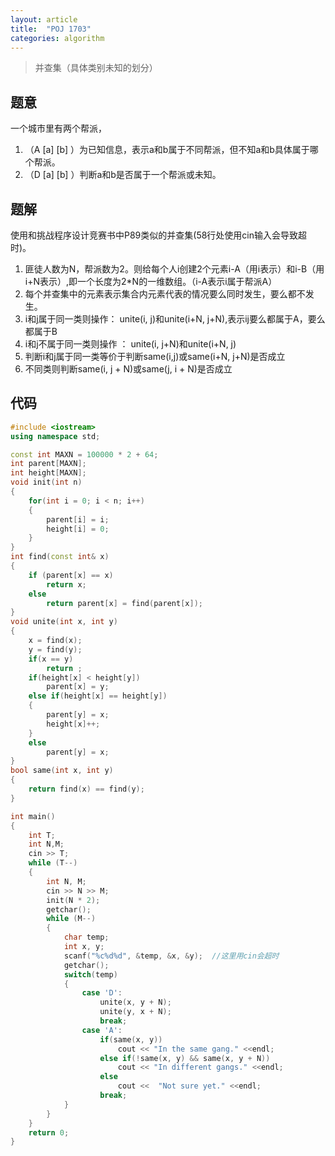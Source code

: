 ```yaml
---
layout: article
title:  "POJ 1703"
categories: algorithm
---
```


> 并查集（具体类别未知的划分）

## 题意
一个城市里有两个帮派，
1. （A [a] [b] ）为已知信息，表示a和b属于不同帮派，但不知a和b具体属于哪个帮派。
2. （D [a] [b] ）判断a和b是否属于一个帮派或未知。


## 题解
使用和挑战程序设计竞赛书中P89类似的并查集(58行处使用cin输入会导致超时)。

1. 匪徒人数为N，帮派数为2。则给每个人i创建2个元素i-A（用i表示）和i-B（用i+N表示）,即一个长度为2*N的一维数组。（i-A表示i属于帮派A）
2. 每个并查集中的元素表示集合内元素代表的情况要么同时发生，要么都不发生。
3. i和j属于同一类则操作： unite(i, j)和unite(i+N, j+N),表示ij要么都属于A，要么都属于B
4. i和j不属于同一类则操作  ：  unite(i, j+N)和unite(i+N, j)
5. 判断i和j属于同一类等价于判断same(i,j)或same(i+N, j+N)是否成立
6. 不同类则判断same(i, j + N)或same(j, i + N)是否成立

## 代码

```c++
#include <iostream>
using namespace std;

const int MAXN = 100000 * 2 + 64;
int parent[MAXN];
int height[MAXN];
void init(int n)
{
	for(int i = 0; i < n; i++)
	{
		parent[i] = i;
		height[i] = 0;
	}
}
int find(const int& x)
{
	if (parent[x] == x)
		return x;
	else
		return parent[x] = find(parent[x]);
}
void unite(int x, int y)
{
	x = find(x);
	y = find(y);
	if(x == y)
		return ;
	if(height[x] < height[y])
		parent[x] = y;
	else if(height[x] == height[y])
	{
		parent[y] = x;
		height[x]++;
	}
	else
		parent[y] = x;
}
bool same(int x, int y)
{
	return find(x) == find(y);
}

int main()
{
    int T;
    int N,M;
	cin >> T;
	while (T--)
	{
		int N, M;
		cin >> N >> M;
		init(N * 2);
		getchar();
		while (M--)
		{
            char temp;
            int x, y;
			scanf("%c%d%d", &temp, &x, &y);  //这里用cin会超时
			getchar();
			switch(temp)
			{
				case 'D':
					unite(x, y + N);
					unite(y, x + N);
					break;
				case 'A':
					if(same(x, y))
						cout << "In the same gang." <<endl;
					else if(!same(x, y) && same(x, y + N))
						cout << "In different gangs." <<endl;
					else
						cout <<  "Not sure yet." <<endl;
					break;
			}
		}
	}
	return 0;
}


```